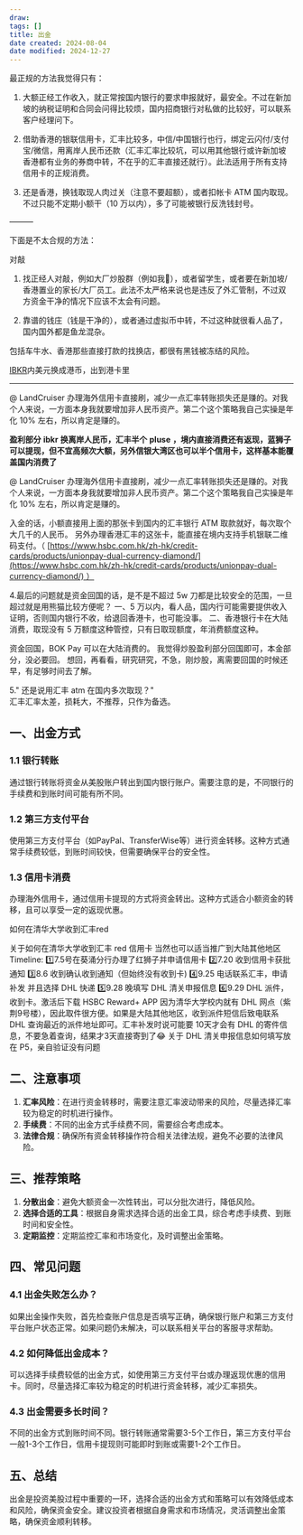 ```yaml
---
draw:
tags: []
title: 出金
date created: 2024-08-04
date modified: 2024-12-27
---
```


最正规的方法我觉得只有：

  

1. 大额正经工作收入，就正常按国内银行的要求申报就好，最安全。不过在新加坡的纳税证明和合同会问得比较烦，国内招商银行对私做的比较好，可以联系客户经理问下。

  

2. 借助香港的银联信用卡，汇丰比较多，中信/中国银行也行，绑定云闪付/支付宝/微信，用离岸人民币还款（汇丰汇率比较坑，可以用其他银行或许新加坡香港都有业务的券商中转，不在乎的汇丰直接还就行）。此法适用于所有支持信用卡的正规消费。

  

3. 还是香港，换钱取现人肉过关（注意不要超额），或者扣帐卡 ATM 国内取现。不过只能不定期小额干（10 万以内），多了可能被银行反洗钱封号。

  

  

———

  

下面是不太合规的方法：

对敲

1. 找正经人对敲，例如大厂炒股群（例如我🐶），或者留学生，或者要在新加坡/香港置业的家长/大厂员工。此法不太严格来说也是违反了外汇管制，不过双方资金干净的情况下应该不太会有问题。

  

2. 靠谱的钱庄（钱是干净的），或者通过虚拟币中转，不过这种就很看人品了，国内国外都是鱼龙混杂。

包括车牛水、香港那些直接打款的找换店，都很有黑钱被冻结的风险。

[IBKR](IBKR.md)内美元换成港币，出到港卡里

---

@ LandCruiser 办理海外信用卡直接刷，减少一点汇率转账损失还是赚的。对我个人来说，一方面本身我就要增加非人民币资产。第二个这个策略我自己实操是年化 10% 左右，所以肯定是赚的。

**盈利部分** **ibkr** **换离岸人民币，汇丰半个** **pluse** **，境内直接消费还有返现，蓝狮子可以提现，但不宜高频次大额，另外信银大湾区也可以半个信用卡，这样基本能覆盖国内消费了**

@ LandCruiser 办理海外信用卡直接刷，减少一点汇率转账损失还是赚的。对我个人来说，一方面本身我就要增加非人民币资产。第二个这个策略我自己实操是年化 10% 左右，所以肯定是赚的。

入金的话，小额直接用上面的那张卡到国内的汇丰银行 ATM 取款就好，每次取个大几千的人民币。
另外办理香港汇丰的这张卡，能直接在境内支持手机银联二维码支付。（ [https://www.hsbc.com.hk/zh-hk/credit-cards/products/unionpay-dual-currency-diamond/](https://www.hsbc.com.hk/zh-hk/credit-cards/products/unionpay-dual-currency-diamond/) ）

  
4.最后的问题就是资金回国的话，是不是不超过 5w 刀都是比较安全的范围，一旦超过就是用熊猫比较方便呢？
一、5 万以内，看人品，国内行可能需要提供收入证明，否则国内银行不收，给退回香港卡，也可能没事。
二、香港银行卡在大陆消费，取现没有 5 万额度这种管控，只有日取现额度，年消费额度这种。
  

资金回国，BOK Pay 可以在大陆消费的。
我觉得炒股盈利部分回国即可，本金部分，没必要回。
想回，再看看，研究研究，不急，刚炒股，离需要回国的时候还早，有足够时间去了解。

  
5." 还是说用汇丰 atm 在国内多次取现？"  
汇丰汇率太差，损耗大，不推荐，只作为备选。

## 一、出金方式

### 1.1 银行转账

通过银行转账将资金从美股账户转出到国内银行账户。需要注意的是，不同银行的手续费和到账时间可能有所不同。

### 1.2 第三方支付平台

使用第三方支付平台（如PayPal、TransferWise等）进行资金转移。这种方式通常手续费较低，到账时间较快，但需要确保平台的安全性。

### 1.3 信用卡消费

办理海外信用卡，通过信用卡提现的方式将资金转出。这种方式适合小额资金的转移，且可以享受一定的返现优惠。

如何在清华大学收到汇丰red

关于如何在清华大学收到汇丰 red 信用卡 当然也可以适当推广到大陆其他地区 Timeline: 1️⃣7.5号在葵涌分行办理了红狮子并申请信用卡 2️⃣7.20 收到信用卡获批通知 3️⃣8.6 收到确认收到通知（但始终没有收到卡) 4️⃣9.25 电话联系汇丰，申请补发 并且选择 DHL 快递 5️⃣9.28 晚填写 DHL 清关申报信息 6️⃣9.29 DHL 派件，收到卡。激活后下载 HSBC Reward+ APP 因为清华大学校内就有 DHL 网点（紫荆9号楼），因此取件很方便。如果是大陆其他地区，收到派件短信后致电联系 DHL 查询最近的派件地址即可。汇丰补发时说可能要 10天才会有 DHL 的寄件信息，不要急着查询，结果才3天直接寄到了😂 关于 DHL 清关申报信息如何填写放在 P5，亲自验证没有问题

## 二、注意事项

1. **汇率风险**：在进行资金转移时，需要注意汇率波动带来的风险，尽量选择汇率较为稳定的时机进行操作。
2. **手续费**：不同的出金方式手续费不同，需要综合考虑成本。
3. **法律合规**：确保所有资金转移操作符合相关法律法规，避免不必要的法律风险。

## 三、推荐策略

1. **分散出金**：避免大额资金一次性转出，可以分批次进行，降低风险。
2. **选择合适的工具**：根据自身需求选择合适的出金工具，综合考虑手续费、到账时间和安全性。
3. **定期监控**：定期监控汇率和市场变化，及时调整出金策略。

## 四、常见问题

### 4.1 出金失败怎么办？

如果出金操作失败，首先检查账户信息是否填写正确，确保银行账户和第三方支付平台账户状态正常。如果问题仍未解决，可以联系相关平台的客服寻求帮助。

### 4.2 如何降低出金成本？

可以选择手续费较低的出金方式，如使用第三方支付平台或办理返现优惠的信用卡。同时，尽量选择汇率较为稳定的时机进行资金转移，减少汇率损失。

### 4.3 出金需要多长时间？

不同的出金方式到账时间不同。银行转账通常需要3-5个工作日，第三方支付平台一般1-3个工作日，信用卡提现则可能即时到账或需要1-2个工作日。

## 五、总结

出金是投资美股过程中重要的一环，选择合适的出金方式和策略可以有效降低成本和风险，确保资金安全。建议投资者根据自身需求和市场情况，灵活调整出金策略，确保资金顺利转移。
